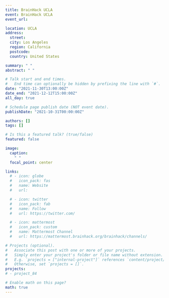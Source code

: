 ```yaml
---
title: BrainHack UCLA
event: BrainHack UCLA
event_url:

location: UCLA
address:
  street:
  city: Los Angeles
  region: California
  postcode:
  country: United States

summary: " "
abstract: " "

# Talk start and end times.
#   End time can optionally be hidden by prefixing the line with `#`.
date: "2021-11-30T13:00:00Z"
date_end: "2021-12-12T15:00:00Z"
all_day: true

# Schedule page publish date (NOT event date).
publishDate: "2021-10-31T00:00:00Z"

authors: []
tags: []

# Is this a featured talk? (true/false)
featured: false

image:
  caption:
    " "
  focal_point: center

links:
  # - icon: globe
  #   icon_pack: fas
  #   name: Website
  #   url:

  # - icon: twitter
  #   icon_pack: fab
  #   name: Follow
  #   url: https://twitter.com/

  # - icon: mattermost
  #   icon_pack: custom
  #   name: Mattermost Channel
  #   url: https://mattermost.brainhack.org/brainhack/channels/

# Projects (optional).
#   Associate this post with one or more of your projects.
#   Simply enter your project's folder or file name without extension.
#   E.g. `projects = ["internal-project"]` references `content/project/deep-learning/index.md`.
#   Otherwise, set `projects = []`.
projects:
# - project_84

# Enable math on this page?
math: true
---
```

